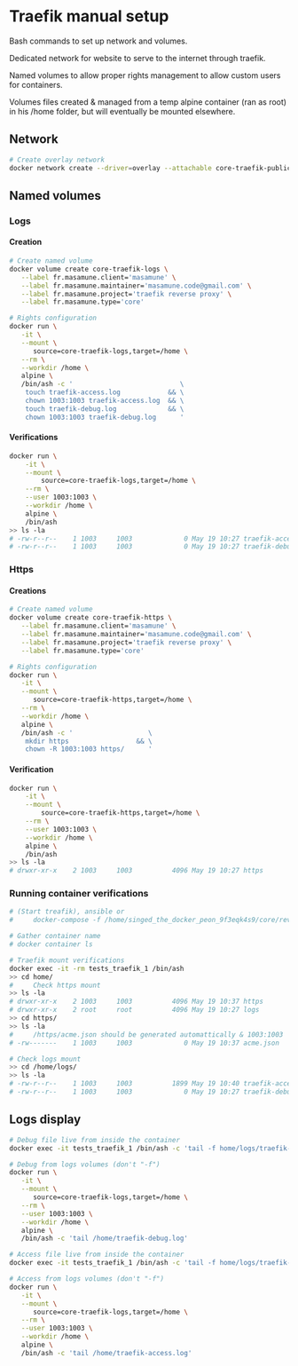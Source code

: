 # Traefik manual setup

Bash commands to set up network and volumes.

Dedicated network for website to serve to the internet through traefik.

Named volumes to allow proper rights management to allow custom users for containers.

Volumes files created & managed from a temp alpine container (ran as root) in his /home folder, but will eventually be mounted elsewhere.

## Network

```bash
# Create overlay network
docker network create --driver=overlay --attachable core-traefik-public
```

## Named volumes

### Logs

#### Creation

```bash
# Create named volume
docker volume create core-traefik-logs \
   --label fr.masamune.client='masamune' \
   --label fr.masamune.maintainer='masamune.code@gmail.com' \
   --label fr.masamune.project='traefik reverse proxy' \
   --label fr.masamune.type='core'

# Rights configuration
docker run \
   -it \
   --mount \
      source=core-traefik-logs,target=/home \
   --rm \
   --workdir /home \
   alpine \
   /bin/ash -c '                           \
    touch traefik-access.log            && \
    chown 1003:1003 traefik-access.log  && \
    touch traefik-debug.log             && \
    chown 1003:1003 traefik-debug.log      '
```

#### Verifications

```bash
docker run \
    -it \
    --mount \
        source=core-traefik-logs,target=/home \
    --rm \
    --user 1003:1003 \
    --workdir /home \
    alpine \
    /bin/ash
>> ls -la
# -rw-r--r--    1 1003     1003             0 May 19 10:27 traefik-access.log
# -rw-r--r--    1 1003     1003             0 May 19 10:27 traefik-debug.log
```

### Https

#### Creations

```bash
# Create named volume
docker volume create core-traefik-https \
   --label fr.masamune.client='masamune' \
   --label fr.masamune.maintainer='masamune.code@gmail.com' \
   --label fr.masamune.project='traefik reverse proxy' \
   --label fr.masamune.type='core'

# Rights configuration
docker run \
   -it \
   --mount \
      source=core-traefik-https,target=/home \
   --rm \
   --workdir /home \
   alpine \
   /bin/ash -c '                   \
    mkdir https                 && \
    chown -R 1003:1003 https/      '
```

#### Verification

```bash
docker run \
    -it \
    --mount \
        source=core-traefik-https,target=/home \
    --rm \
    --user 1003:1003 \
    --workdir /home \
    alpine \
    /bin/ash
>> ls -la
# drwxr-xr-x    2 1003     1003          4096 May 19 10:27 https
```

### Running container verifications

```bash
# (Start treafik), ansible or
#     docker-compose -f /home/singed_the_docker_peon_9f3eqk4s9/core/reverse-proxy/traefik/traefik.yml up

# Gather container name
# docker container ls

# Traefik mount verifications
docker exec -it -rm tests_traefik_1 /bin/ash
>> cd home/
#     Check https mount
>> ls -la
# drwxr-xr-x    2 1003     1003          4096 May 19 10:37 https
# drwxr-xr-x    2 root     root          4096 May 19 10:27 logs
>> cd https/
>> ls -la
#     /https/acme.json should be generated automattically & 1003:1003
# -rw-------    1 1003     1003             0 May 19 10:37 acme.json

# Check logs mount
>> cd /home/logs/
>> ls -la
# -rw-r--r--    1 1003     1003          1899 May 19 10:40 traefik-access.log
# -rw-r--r--    1 1003     1003             0 May 19 10:27 traefik-debug.log
```

## Logs display

```bash
# Debug file live from inside the container
docker exec -it tests_traefik_1 /bin/ash -c 'tail -f home/logs/traefik-debug.log'

# Debug from logs volumes (don't "-f")
docker run \
   -it \
   --mount \
      source=core-traefik-logs,target=/home \
   --rm \
   --user 1003:1003 \
   --workdir /home \
   alpine \
   /bin/ash -c 'tail /home/traefik-debug.log'

# Access file live from inside the container
docker exec -it tests_traefik_1 /bin/ash -c 'tail -f home/logs/traefik-access.log'

# Access from logs volumes (don't "-f")
docker run \
   -it \
   --mount \
      source=core-traefik-logs,target=/home \
   --rm \
   --user 1003:1003 \
   --workdir /home \
   alpine \
   /bin/ash -c 'tail /home/traefik-access.log'
```
